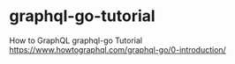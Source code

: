 # graphql-go-tutorial
How to GraphQL graphql-go Tutorial
https://www.howtographql.com/graphql-go/0-introduction/

